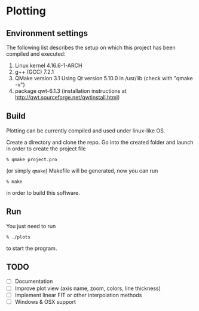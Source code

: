 # Plotting

## Environment settings
The following list describes the setup on which this project has been compiled and executed:
1) Linux kernel 4.16.6-1-ARCH
2) g++ (GCC) 7.2.1
3) QMake version 3.1 Using Qt version 5.10.0 in /usr/lib (check with "qmake -v")
4) package qwt-6.1.3 (installation instructions at http://qwt.sourceforge.net/qwtinstall.html)

## Build
Plotting can be currently compiled and used under linux-like OS.

Create a directory and clone the repo.
Go into the created folder and launch in order to create the project file

	% qmake project.pro 

(or simply `qmake`)
Makefile will be generated, now you can run

	% make
	
in order to build this software. 

## Run
You just need to run 

	% ./plots

to start the program.

## TODO
- [ ] Documentation
- [ ] Improve plot view (axis name, zoom, colors, line thickness)
- [ ] Implement linear FIT or other interpolation methods
- [ ] Windows & OSX support
